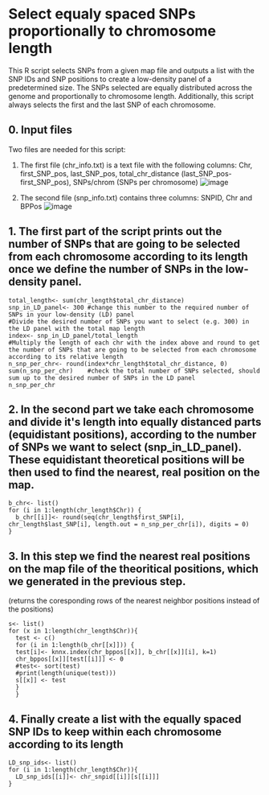# Select equaly spaced SNPs proportionally to chromosome length

This R script selects SNPs from a given map file and outputs a list with the SNP IDs and SNP positions to create a low-density panel of a predetermined size. The SNPs selected are equally distributed across the genome and proportionally to chromosome length. Additionally, this script always selects the first and the last SNP of each chromosome.  

## 0. Input files
Two files are needed for this script:
1. The first file (chr_info.txt) is a text file with the following columns: Chr, first_SNP_pos, last_SNP_pos, total_chr_distance (last_SNP_pos-first_SNP_pos),	SNPs/chrom (SNPs per chromosome)
![image](https://user-images.githubusercontent.com/74717500/216952696-caabe7f7-9380-4997-aeac-cf392f254907.png)

2. The second file (snp_info.txt) contains three columns: SNPID, Chr and BPPos
![image](https://user-images.githubusercontent.com/74717500/216953014-883ee2da-5a71-4678-963b-823b916b159c.png)

## 1. The first part of the script prints out the number of SNPs that are going to be selected from each chromosome according to its length once we define the number of SNPs in the low-density panel.

```
total_length<- sum(chr_length$total_chr_distance)
snp_in_LD_panel<- 300 #change this number to the required number of SNPs in your low-density (LD) panel  
#Divide the desired number of SNPs you want to select (e.g. 300) in the LD panel with the total map length
index<- snp_in_LD_panel/total_length
#Multiply the length of each chr with the index above and round to get the number of SNPs that are going to be selected from each chromosome according to its relative length
n_snp_per_chr<- round(index*chr_length$total_chr_distance, 0)
sum(n_snp_per_chr)    #check the total number of SNPs selected, should sum up to the desired number of SNPs in the LD panel  
n_snp_per_chr
```

## 2. In the second part we take each chromosome and divide it's length into equally distanced parts (equidistant positions), according to the number of SNPs we want to select (snp_in_LD_panel). These equidistant theoretical positions will be then used to find the nearest, real position on the map.  

```
b_chr<- list()
for (i in 1:length(chr_length$Chr)) {
  b_chr[[i]]<- round(seq(chr_length$first_SNP[i], chr_length$last_SNP[i], length.out = n_snp_per_chr[i]), digits = 0)
}
```

## 3. In this step we find the nearest real positions on the map file of the theoritical positions, which we generated in the previous step.
(returns the coresponding rows of the nearest neighbor positions instead of the positions)

```
s<- list()
for (x in 1:length(chr_length$Chr)){
  test <- c()
  for (i in 1:length(b_chr[[x]])) {
  test[i]<- knnx.index(chr_bppos[[x]], b_chr[[x]][i], k=1)
  chr_bppos[[x]][test[[i]]] <- 0
  #test<- sort(test)
  #print(length(unique(test)))
  s[[x]] <- test
  }
  }
```

## 4. Finally create a list with the equally spaced SNP IDs to keep within each chromosome according to its length

```
LD_snp_ids<- list()
for (i in 1:length(chr_length$Chr)){
  LD_snp_ids[[i]]<- chr_snpid[[i]][s[[i]]]
}
```
